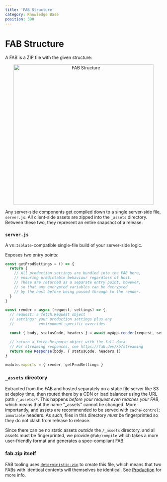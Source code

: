 ```yaml
---
title: 'FAB Structure'
category: Knowledge Base
position: 390
---
```


# FAB Structure

A FAB is a ZIP file with the given structure:

<p align="center">
  <img
    width="450px"
    max-width="100%"
    alt="FAB Structure"
    src="https://user-images.githubusercontent.com/23264/64143562-f9333180-ce53-11e9-9058-4d1d961a1d35.png"
  />
</p>

Any server-side components get compiled down to a single server-side file, `server.js`. All client-side assets are zipped into the `_assets` directory. Between these two, they represent an entire snapshot of a release.

### `server.js`

A `V8:Isolate`-compatible single-file build of your server-side logic.

Exposes two entry points:

```js
const getProdSettings = () => {
  return {
    // All production settings are bundled into the FAB here,
    // ensuring predictable behaviour regardless of host.
    // These are returned as a separate entry point, however,
    // so that any encrypted variables can be decrypted
    // by the host before being passed through to the render.
  }
}

const render = async (request, settings) => {
  // request: a fetch.Request object
  // settings: your production settings plus any
  //           environment-specific overrides

  const { body, statusCode, headers } = await myApp.render(request, settings)

  // return a fetch.Response object with the full data.
  // For streaming responses, see https://fab.dev/kb/streaming
  return new Response(body, { statusCode, headers })
}

module.exports = { render, getProdSettings }
```

### `_assets` directory

Extracted from the FAB and hosted separately on a static file server like S3 at deploy time, then routed there by a CDN or load balancer using the URL path `/_assets/*`. This happens _before your request even reaches your FAB_, which means that the name "\_assets" cannot be changed. More importantly, and assets are recommended to be served with `cache-control: immutable` headers. As such, files in this directory _must_ be fingerprinted so they do not clash from release to release.

Since there can be no static assets _outside_ the `/_assets` directory, and all assets must be fingerprinted, we provide `@fab/compile` which takes a more user-friendly format and generates a spec-compliant FAB.

### fab.zip itself

FAB tooling uses [`deterministic-zip`](https://npm.im/deterministic-zip) to create this file, which means that two FABs with identical contents will themselves be identical. See [Production](/kb/production) for more info.
